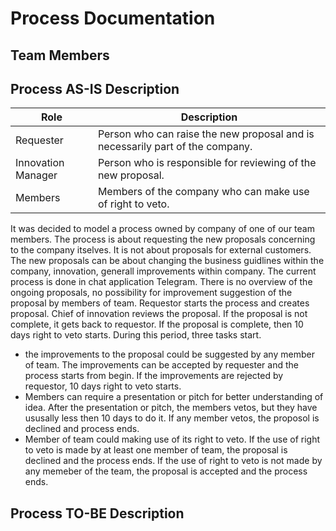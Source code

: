 # Process Documentation

## Team Members

## Process AS-IS Description

| Role | Description |
|---|---|
| Requester | Person who can raise the new proposal and is necessarily part of the company.
| Innovation Manager | Person who is responsible for reviewing of the new proposal.
| Members | Members of the company who can make use of right to veto.


It was decided to model a process owned by company of one of our team members. The process is about requesting the new proposals concerning to the company itselves. It is not about proposals for external customers. The new proposals can be about changing the business guidlines within the company, innovation, generall improvements within company. 
The current process is done in chat application Telegram. There is no overview of the ongoing proposals, no possibility for improvement suggestion of the proposal by members of team.
Requestor starts the process and creates proposal. Chief of innovation reviews the proposal. If the proposal is not complete, it gets back to requestor. If the proposal is complete, then 10 days right to veto starts. During this period, three tasks start. 
- the improvements to the proposal could be suggested by any member of team. The improvements can be accepted by requester and the    process starts from begin. If the improvements are rejected by requestor, 10 days right to veto starts.
- Members can require a presentation or pitch for better understanding of idea. After the presentation or pitch, the members vetos, but they have ususally less then 10 days to do it. If any member vetos, the proposol is declined and process ends.
- Member of team could making use of its right to veto. If the use of right to veto is made by at least one member of team, the proposal is declined and the process ends. If the use of right to veto is not made by any memeber of the team, the proposal is accepted and the process ends.


## Process TO-BE Description


